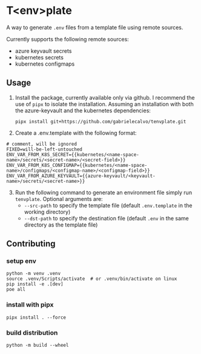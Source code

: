# T\<env\>plate

A way to generate `.env` files from a template file using remote sources.

Currently supports the following remote sources:

- azure keyvault secrets
- kubernetes secrets
- kubernetes configmaps

## Usage

1. Install the package, currently available only via github. I recommend the use of `pipx` to isolate the installation. 
   Assuming an installation with both the azure-keyvault and the kubernetes dependencies: 

   `pipx install git+https://github.com/gabrielecalvo/tenvplate.git`

2. Create a .env.template with the following format:

```env
# comment, will be ignored
FIXED=will-be-left-untouched
ENV_VAR_FROM_K8S_SECRET={{kubernetes/<name-space-name>/secrets/<secret-name>/<secret-field>}}
ENV_VAR_FROM_K8S_CONFIGMAP={{kubernetes/<name-space-name>/configmaps/<configmap-name>/<configmap-field>}}
ENV_VAR_FROM_AZURE_KEYVAULT={{azure-keyvault/<keyvault-name>/secrets/<secret-name>}}
```

3. Run the following command to generate an environment file simply run `tenvplate`. Optional arguments are:
   - `--src-path` to specify the template file (default `.env.template` in the working directory)
   - `--dst-path` to specify the destination file (default `.env` in the same directory as the template file)


## Contributing
### setup env
```
python -m venv .venv
source .venv/Scripts/activate  # or .venv/bin/activate on linux
pip install -e .[dev]
poe all
```
### install with pipx
```
pipx install . --force
```

### build distribution
```
python -m build --wheel
```